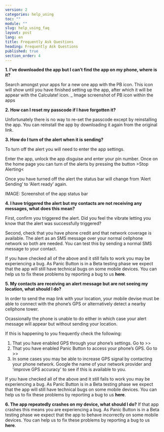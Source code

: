 ```yaml
---
version: 2
categories: help_using
toc: ""
module: ""
slug: help_using_faq
layout: post
lang: en
title: Frequently Ask Questions
heading: Frequently Ask Questions
published: true
section_order: 4
---
```


**1. I’ve downloaded the app but I can’t find the app on my phone, where is it?**

Search amongst your apps for a new one app with the PB icon. This icon will show until you have finished setting up the app, after which it will be appear with the Calculate! icon.
_
Image screenshot of PB icon within the apps

**2.	How can I reset my passcode if I have forgotten it?**

Unfortunately there is no way to re-set the passcode except by reinstalling the app. You can reinstall the app by downloading it again from the original link.

**3.	How do I turn of the alert when it is sending?**

To turn off the alert you will need to enter the app settings. 

Enter the app, unlock the app disguise and enter your pin number. Once on the home page you can turn of the alerts by pressing the button >Stop Alerting<

Once you have turned off the alert the status bar will change from ‘Alert Sending’ to ‘Alert ready’ again.

IMAGE: Screenshot of the app status bar

**4.	I have triggered the alert but my contacts are not receiving any messages, what does this mean?**

First, confirm you triggered the alert. Did you feel the vibrate letting you know that the alert was successfully triggered?

Second, check that you have phone credit and that network coverage is available. The alert as an SMS message over your normal cellphone network so both are needed. You can test this by sending a normal SMS message to your contact.

If you have checked all of the above and it still fails to work you may be experiencing a bug. As Panic Button is in a Beta testing phase we expect that the app will still have technical bugs on some mobile devices. You can help us to fix these problems by reporting a bug to us **here**.

**5.	My contacts are receiving an alert message but are not seeing my location, what should I do?**

In order to send the map link with your location, your mobile devise must be able to connect with the phone’s GPS or alternatively detect a nearby cellphone tower.

Ocassionally the phone is unable to do either in which case your alert message will appear but without sending your location.

If this is happening to you frequently check the following:
1.	That you have enabled GPS through your phone’s settings. Go to >>
2.	That you have enabled Panic Button to access your phone’s GPS. Go to >>
3.	In some cases you may be able to increase GPS signal by contacting your phone network. Google the name of your network provider and 'improve GPS accuracy' to see if this is available to you. 

If you have checked all of the above and it still fails to work you may be experiencing a bug. As Panic Button is in a Beta testing phase we expect that the app will still have technical bugs on some mobile devices. You can help us to fix these problems by reporting a bug to us **here**.

**6.	The app repeatedly crashes on my device, what should I do?**
If that app crashes this means you are experiencing a bug. As Panic Button is in a Beta testing phase we expect that the app to behave incorrectly on some mobile devices. You can help us to fix these problems by reporting a bug to us **here**.



